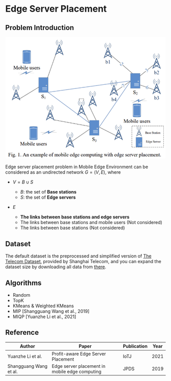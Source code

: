# Edge Server Placement

## Problem Introduction

![](resources/example-mec.png)

Edge server placement problem in Mobile Edge Environment can be considered as an undirected network $G = (V, E)$, where

- $V = B \cup S$
  - $B$: the set of **Base stations**
  - $S$: the set of **Edge servers**

- $E$
  - **The links between base stations and edge servers**
  - The links between base stations and mobile users (Not considered)
  - The links between base stations (Not considered)

## Dataset

The default dataset is the preprocessed and simplified version of [The Telecom Dataset](http://sguangwang.com/TelecomDataset.html), provided by Shanghai Telecom, and you can expand the dataset size by downloading all data from [there](http://sguangwang.com/TelecomDataset.html).


## Algorithms

- Random
- TopK
- KMeans & Weighted KMeans
- MIP [Shangguang Wang et al., 2019]
- MIQP [Yuanzhe Li et al., 2021]

## Reference

| Author                 | Paper                                          | Publication | Year |
| ---------------------- | ---------------------------------------------- | ----------- | ---- |
| Yuanzhe Li et al.      | Profit-aware Edge Server Placement             | IoTJ        | 2021 |
| Shangguang Wang et al. | Edge server placement in mobile edge computing | JPDS        | 2019 |
